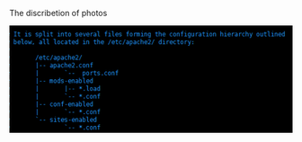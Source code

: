 The discribetion of photos

![Directory](https://github.com/Mahsh/MarkDownPhotos/blob/master/Apache/Directory.png)
